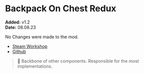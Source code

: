 # Backpack On Chest Redux
**Added:** v1.2 <br>
**Date:** 08.08.23

No Changes were made to the mod.

- [Steam Workshop](https://steamcommunity.com/sharedfiles/filedetails/?id=2372036642)
- [Github](https://github.com/mjc4wilton/BackpackOnChestRedux)

> :memo: Backbone of other components. Responsible for the most implementations.
